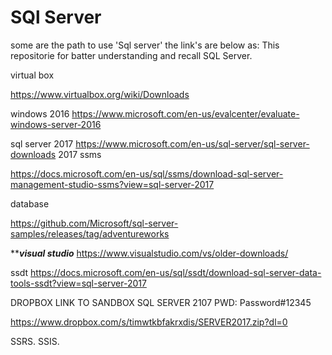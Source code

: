 # SQl Server
some are the path to use 'Sql server' the link's are below as:
This repositorie for batter understanding and recall SQL Server.

virtual box

https://www.virtualbox.org/wiki/Downloads

windows 2016
https://www.microsoft.com/en-us/evalcenter/evaluate-windows-server-2016

sql server 2017
https://www.microsoft.com/en-us/sql-server/sql-server-downloads
2017 ssms

https://docs.microsoft.com/en-us/sql/ssms/download-sql-server-management-studio-ssms?view=sql-server-2017

database

https://github.com/Microsoft/sql-server-samples/releases/tag/adventureworks

*******visual studio*****
https://www.visualstudio.com/vs/older-downloads/

ssdt
https://docs.microsoft.com/en-us/sql/ssdt/download-sql-server-data-tools-ssdt?view=sql-server-2017

DROPBOX LINK TO SANDBOX SQL SERVER 2107
PWD:   Password#12345

https://www.dropbox.com/s/timwtkbfakrxdis/SERVER2017.zip?dl=0

SSRS.
SSIS.
